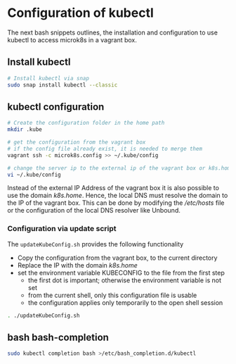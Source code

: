# Configuration of kubectl

The next bash snippets outlines, the installation and configuration to use kubectl to access microk8s in a vagrant box.

## Install kubectl

```bash
# Install kubectl via snap
sudo snap install kubectl --classic
```

## kubectl configuration

```bash
# Create the configuration folder in the home path
mkdir .kube

# get the configuration from the vagrant box
# if the config file already exist, it is needed to merge them
vagrant ssh -c microk8s.config >> ~/.kube/config

# change the server ip to the external ip of the vagrant box or k8s.home
vi ~/.kube/config
```

Instead of the external IP Address of the vagrant box it is also possible to use the domain *k8s.home*.
Hence, the local DNS must resolve the domain to the IP of the vagrant box. This can be done by modifying the
*/etc/hosts* file or the configuration of the local DNS resolver like Unbound.

### Configuration via update script

The `updateKubeConfig.sh` provides the following functionality

* Copy the configuration from the vagrant box, to the current directory
* Replace the IP with the domain *k8s.home*
* set the environment variable KUBECONFIG to the file from the first step
  * the first dot is important; otherwise the environment variable is not set
  * from the current shell, only this configuration file is usable
  * the configuration applies only temporarily to the open shell session

```bash
. ./updateKubeConfig.sh
```

## bash bash-completion

```bash
sudo kubectl completion bash >/etc/bash_completion.d/kubectl
```
